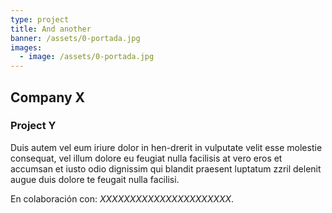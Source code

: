 ```yaml
---
type: project
title: And another
banner: /assets/0-portada.jpg
images:
  - image: /assets/0-portada.jpg
---
```

## Company X
### Project Y

Duis autem vel eum iriure dolor in hen-drerit in vulputate velit esse molestie consequat, vel illum dolore eu feugiat nulla facilisis at vero eros et accumsan et iusto odio dignissim qui blandit praesent luptatum zzril delenit augue duis dolore te feugait nulla facilisi.

En colaboración con: *XXXXXXXXXXXXXXXXXXXXXX*.

